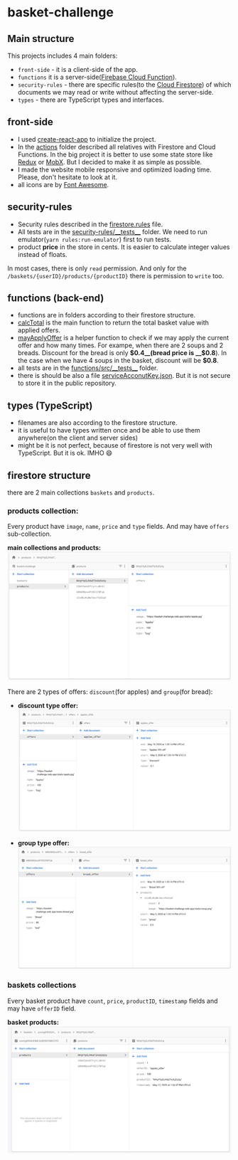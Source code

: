 # basket-challenge

## Main structure
This projects includes 4 main folders:
- `front-side` -  it is a client-side of the app.
- `functions` it is a server-side([Firebase Cloud Function](https://firebase.google.com/products/functions)).
- `security-rules` - there are specific rules(to the [Cloud Firestore](https://firebase.google.com/products/firestore)) 
of which documents we may read or write without affecting the server-side.
- `types` - there are TypeScript types and interfaces.

## front-side
- I used [create-react-app](https://create-react-app.dev/) to initialize the project.
- In the [actions](./front-side/src/actions) folder described all relatives with Firestore and Cloud Functions. 
In the big project it is better to use some state store like [Redux](https://redux.js.org/) or [MobX](https://mobx-state-tree.js.org/). 
But I decided to make it as simple as possible. 
- I made the website mobile responsive and optimized loading time. Please, don't hesitate to look at it.
- all icons are by [Font Awesome](https://fontawesome.com/).

## security-rules
- Security rules described in the [firestore.rules](./security-rules/firestore.rules) file. 
- All tests are in the [security-rules/\_\_tests\_\_](./security-rules/__tests__) folder. We need to run emulator(`yarn rules:run-emulator`) first to run tests.
- product __price__ in the store in cents. It is easier to calculate integer values instead of floats.

In most cases, there is only `read` permission.
And only for the `/baskets/{userID}/products/{productID}` there is permission to `write` too.

## functions (back-end)
- functions are in folders according to their firestore structure.
- [calcTotal](./functions/src/basket/calcTotal.ts) is the main function to return the total basket value with applied offers. 
- [mayApplyOffer](./functions/src/basket/mayApplyOffer.ts) is a helper function to check if we may apply the current offer and how many times. 
For exampe, when there are 2 soups and 2 breads. Discount for the bread is only __$0.4__(bread price is __$0.8__). 
In the case when we have 4 soups in the basket, discount will be __$0.8__.
- all tests are in the [functions/src/\_\_tests\_\_](./functions/src/__tests__) folder.
- there is should be also a file [serviceAcconutKey.json](./functions/src/__tests__/serviceAcconutKey.json). But it is not secure to store it in the public repository. 

## types (TypeScript)
- filenames are also according to the firestore structure.
- it is useful to have types written once and be able to use them anywhere(on the client and server sides)
- might be it is not perfect, because of firestore is not very well with TypeScript. But it is ok. IMHO 😄

## firestore structure
there are 2 main collections `baskets` and `products`. 

### __products__ collection:
Every product have `image`, `name`, `price` and `type` fields. And may have `offers` sub-collection.

__main collections and products:__
![main collections and products](./security-rules/static/main%20collections%20and%20products.png)

There are 2 types of offers: `discount`(for apples) and `group`(for bread):

- __discount type offer:__
![product offer](./security-rules/static/product%20offers.png)

- __group type offer:__
![bread offer](./security-rules/static/bread%20offer.png)

### __baskets__ collections
Every basket product have `count`, `price`, `productID`, `timestamp` fields and may have `offerID` field.

__basket products:__
![basket products](./security-rules/static/basket%20products.png)
